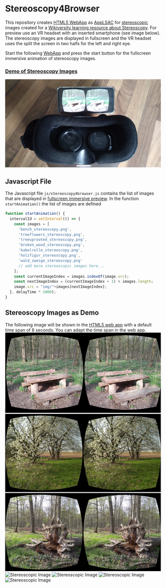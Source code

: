 # Stereoscopy4Browser
This repository creates [HTML5 WebApp](https://niebert.github.io/stereoscopy4browser) as [AppLSAC](https://en.wikiversity.org/wiki/AppLSAC) for [stereoscopic](https://en.wikiversity.org/wiki/Stereoscopy) images created for a [Wikiversity learning resource about Stereoscopy](https://en.wikiversity.org/wiki/Stereoscopy). For preview use an VR headset with an inserted smartphone (see image below). The stereoscopy images are displayed in fullscreen and the VR headset uses the split the screen in two halfs for the left and right eye.

Start the following [WebApp](https://niebert.github.io/stereoscopy4browser) and press the start button for the fullscreen immersive animation of stereoscopy images.

<h3><a href="https://niebert.github.io/stereoscopy4browser" target="_blank">Demo of Stereoscopy Images</a></h3>

![Stereoscopic Image](./img/vr_headset_with_smartphone_and_stereoscopy_image.jpg)

## Javascript File
The Javascript file `js/stereoscopy4browser.js` contains the list of images that are displayed in [fullscreen immersive preview](https://niebert.github.io/stereoscopy4browser). In the function `startAnimation()`  the list of images are defined
```javascript
function startAnimation() {
  intervalId = setInterval(() => {
    const images = [
      'bench_stereoscopy.png',
      'treeflowers_stereoscopy.png',
      'treeuprooted_stereoscopy.png',
      'broken_wood_stereoscopy.png',
      'kabelrolle_stereoscopy.png',
      'holzfigur_stereoscopy.png',
      'wald_zweige_stereoscopy.png'
      // add more stereoscopic images here...
    ];
    const currentImageIndex = images.indexOf(image.src);
    const nextImageIndex = (currentImageIndex + 1) % images.length;
    image.src = "img/"+images[nextImageIndex];
  }, delayTime * 1000);
}
```

## Stereoscopy Images as Demo
The following image will be shown in the [HTML5 web app](https://niebert.github.io/stereoscopy4browser) with a default time span of 8 seconds. You can adapt the time span in the web app.
![Stereoscopic Image](./img/bench_stereoscopy.png)
![Stereoscopic Image](./img/treeflowers_stereoscopy.png)
![Stereoscopic Image](./img/treeuprooted_stereoscopy.png)
![Stereoscopic Image](./img/broken_wood_stereoscopy.png)
![Stereoscopic Image](./img/kabelrolle_stereoscopy.png)
![Stereoscopic Image](./img/holzfigur_stereoscopy.png)
![Stereoscopic Image](./img/wald_zweige_stereoscopy.png)
